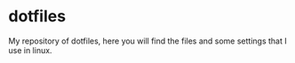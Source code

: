 # dotfiles

My repository of dotfiles, here you will find the files and some settings that I use in linux.


